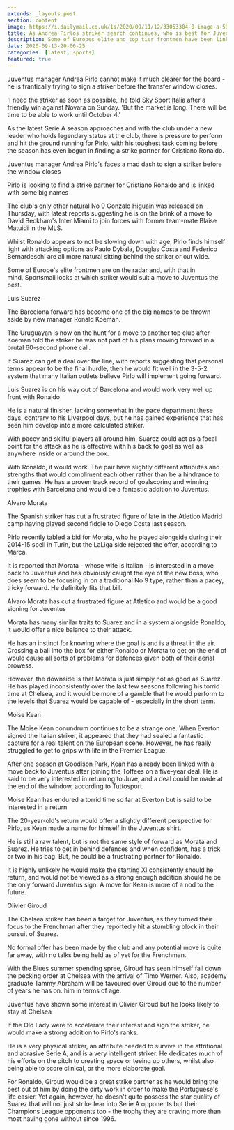 ```yaml
---
extends: _layouts.post
section: content
image: https://i.dailymail.co.uk/1s/2020/09/11/12/33053304-0-image-a-59_1599825198395.jpg 
title: As Andrea Pirlos striker search continues, who is best for Juventus? 
description: Some of Europes elite and top tier frontmen have been linked with a move to the Serie A giants this summer and here, Sportsmail looks at which striker would suit a move to Juventus the best. 
date: 2020-09-13-20-06-25 
categories: [latest, sports] 
featured: true 
--- 
```

Juventus manager Andrea Pirlo cannot make it much clearer for the board - he is frantically trying to sign a striker before the transfer window closes.

'I need the striker as soon as possible,' he told Sky Sport Italia after a friendly win against Novara on Sunday. 'But the market is long. There will be time to be able to work until October 4.' 

As the latest Serie A season approaches and with the club under a new leader who holds legendary status at the club, there is pressure to perform and hit the ground running for Pirlo, with his toughest task coming before the season has even begun in finding a strike partner for Cristiano Ronaldo. 

Juventus manager Andrea Pirlo's faces a mad dash to sign a striker before the window closes

Pirlo is looking to find a strike partner for Cristiano Ronaldo and is linked with some big names

The club's only other natural No 9 Gonzalo Higuain was released on Thursday, with latest reports suggesting he is on the brink of a move to David Beckham's Inter Miami to join forces with former team-mate Blaise Matuidi in the MLS.  

Whilst Ronaldo appears to not be slowing down with age, Pirlo finds himself light with attacking options as Paulo Dybala, Douglas Costa and Federico Bernardeschi are all more natural sitting behind the striker or out wide.

Some of Europe's elite frontmen are on the radar and, with that in mind, Sportsmail looks at which striker would suit a move to Juventus the best. 

Luis Suarez

The Barcelona forward has become one of the big names to be thrown aside by new manager Ronald Koeman. 

The Uruguayan is now on the hunt for a move to another top club after Koeman told the striker he was not part of his plans moving forward in a brutal 60-second phone call.

If Suarez can get a deal over the line, with reports suggesting that personal terms appear to be the final hurdle, then he would fit well in the 3-5-2 system that many Italian outlets believe Pirlo will implement going forward. 

Luis Suarez is on his way out of Barcelona and would work very well up front with Ronaldo

He is a natural finisher, lacking somewhat in the pace department these days, contrary to his Liverpool days, but he has gained experience that has seen him develop into a more calculated striker. 

With pacey and skilful players all around him, Suarez could act as a focal point for the attack as he is effective with his back to goal as well as anywhere inside or around the box.

With Ronaldo, it would work. The pair have slightly different attributes and strengths that would compliment each other rather than be a hindrance to their games. He has a proven track record of goalscoring and winning trophies with Barcelona and would be a fantastic addition to Juventus. 

Alvaro Morata

The Spanish striker has cut a frustrated figure of late in the Atletico Madrid camp having played second fiddle to Diego Costa last season. 

Pirlo recently tabled a bid for Morata, who he played alongside during their 2014-15 spell in Turin, but the LaLiga side rejected the offer, according to Marca.

It is reported that Morata - whose wife is Italian - is interested in a move back to Juventus and has obviously caught the eye of the new boss, who does seem to be focusing in on a traditional No 9 type, rather than a pacey, tricky forward. He definitely fits that bill.

Alvaro Morata has cut a frustrated figure at Atletico and would be a good signing for Juventus

Morata has many similar traits to Suarez and in a system alongside Ronaldo, it would offer a nice balance to their attack. 

He has an instinct for knowing where the goal is and is a threat in the air. Crossing a ball into the box for either Ronaldo or Morata to get on the end of would cause all sorts of problems for defences given both of their aerial prowess.

However, the downside is that Morata is just simply not as good as Suarez. He has played inconsistently over the last few seasons following his torrid time at Chelsea, and it would be more of a gamble that he would perform to the levels that Suarez would be capable of - especially in the short term.

Moise Kean 

The Moise Kean conundrum continues to be a strange one. When Everton signed the Italian striker, it appeared that they had sealed a fantastic capture for a real talent on the European scene. However, he has really struggled to get to grips with life in the Premier League.

After one season at Goodison Park, Kean has already been linked with a move back to Juventus after joining the Toffees on a five-year deal. He is said to be very interested in returning to Juve, and a deal could be made at the end of the window, according to Tuttosport.

Moise Kean has endured a torrid time so far at Everton but is said to be interested in a return

The 20-year-old's return would offer a slightly different perspective for Pirlo, as Kean made a name for himself in the Juventus shirt. 

He is still a raw talent, but is not the same style of forward as Morata and Suarez. He tries to get in behind defences and when confident, has a trick or two in his bag. But, he could be a frustrating partner for Ronaldo.

It is highly unlikely he would make the starting XI consistently should he return, and would not be viewed as a strong enough addition should he be the only forward Juventus sign. A move for Kean is more of a nod to the future. 

Olivier Giroud

The Chelsea striker has been a target for Juventus, as they turned their focus to the Frenchman after they reportedly hit a stumbling block in their pursuit of Suarez. 

No formal offer has been made by the club and any potential move is quite far away, with no talks being held as of yet for the Frenchman.

With the Blues summer spending spree, Giroud has seen himself fall down the pecking order at Chelsea with the arrival of Timo Werner. Also, academy graduate Tammy Abraham will be favoured over Giroud due to the number of years he has on. him in terms of age. 

Juventus have shown some interest in Olivier Giroud but he looks likely to stay at Chelsea 

If the Old Lady were to accelerate their interest and sign the striker, he would make a strong addition to Pirlo's ranks. 

He is a very physical striker, an attribute needed to survive in the attritional and abrasive Serie A, and is a very intelligent striker. He dedicates much of his efforts on the pitch to creating space or teeing up others, whilst also being able to score clinical, or the more elaborate goal. 

For Ronaldo, Giroud would be a great strike partner as he would bring the best out of him by doing the dirty work in order to make the Portuguese's life easier. Yet again, however, he doesn't quite possess the star quality of Suarez that will not just strike fear into Serie A opponents but their Champions League opponents too - the trophy they are craving more than most having gone without since 1996.

